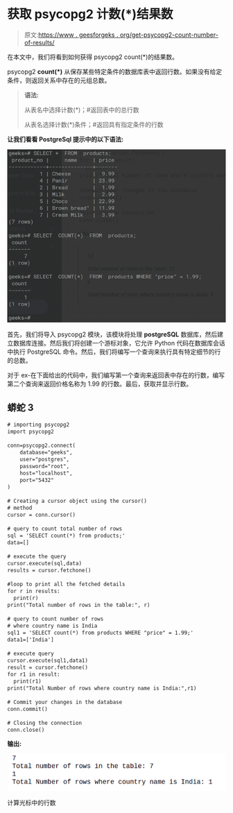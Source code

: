 # 获取 psycopg2 计数(*)结果数

> 原文:[https://www . geesforgeks . org/get-psycopg2-count-number-of-results/](https://www.geeksforgeeks.org/get-psycopg2-count-number-of-results/)

在本文中，我们将看到如何获得 psycopg2 count(*)的结果数。

psycopg2 **count(*)** 从保存某些特定条件的数据库表中返回行数。如果没有给定条件，则返回关系中存在的元组总数。

> **语法:**
> 
> 从表名中选择计数(*)；#返回表中的总行数
> 
> 从表名选择计数(*)条件；#返回具有指定条件的行数

**让我们看看 PostgreSql 提示中的以下语法:**

![](img/fce91e430015e520cd5b2bd375073a31.png)

首先，我们将导入 psycopg2 模块，该模块将处理 **postgreSQL** 数据库，然后建立数据库连接。然后我们将创建一个游标对象，它允许 Python 代码在数据库会话中执行 PostgreSQL 命令。然后，我们将编写一个查询来执行具有特定细节的行的总数。

对于 ex-在下面给出的代码中，我们编写第一个查询来返回表中存在的行数，编写第二个查询来返回价格名称为 1.99 的行数。最后，获取并显示行数。

## 蟒蛇 3

```
# importing psycopg2
import psycopg2

conn=psycopg2.connect(
    database="geeks",
    user="postgres",
    password="root",
    host="localhost",
    port="5432"
)

# Creating a cursor object using the cursor()
# method
cursor = conn.cursor()

# query to count total number of rows
sql = 'SELECT count(*) from products;'
data=[]

# execute the query
cursor.execute(sql,data)
results = cursor.fetchone()

#loop to print all the fetched details
for r in results:
  print(r)
print("Total number of rows in the table:", r)

# query to count number of rows
# where country name is India  
sql1 = 'SELECT count(*) from products WHERE "price" = 1.99;'
data1=['India']

# execute query
cursor.execute(sql1,data1)
result = cursor.fetchone()
for r1 in result:
  print(r1)
print("Total Number of rows where country name is India:",r1)

# Commit your changes in the database
conn.commit()

# Closing the connection
conn.close()
```

**输出:**

![](img/a1c22161e846bb28ee4368f397917346.png)

计算光标中的行数